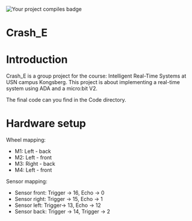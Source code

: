 ![Your project compiles badge](https://github.com/aiunderstand/Ada-Embedded-Project-MicroBitV2/actions/workflows/ada.yml/badge.svg)

# Crash_E

# Introduction
Crash_E is a group project for the course: Intelligent Real-Time Systems at USN campus Kongsberg. This project is about implementing a real-time system using ADA and a micro:bit V2.

The final code can you find in the Code directory. 

# Hardware setup
Wheel mapping: 

- M1: Left - back
- M2: Left - front
- M3: Right - back
- M4: Left - front

Sensor mapping: 

- Sensor front: Trigger -> 16, Echo -> 0
- Sensor right: Trigger -> 15, Echo -> 1
- Sensor left: Trigger-> 13, Echo -> 12
- Sensor back: Trigger -> 14, Trigger -> 2


